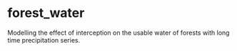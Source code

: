 # forest_water
Modelling the effect of interception on the usable water of forests  with long time precipitation series.
